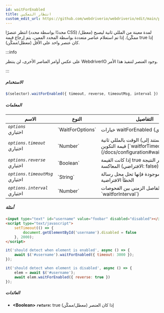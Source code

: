 ```yaml
---
id: waitForEnabled
title: انتظار التمكين
custom_edit_url: https://github.com/webdriverio/webdriverio/edit/main/packages/webdriverio/src/commands/element/waitForEnabled.ts
---
```


انتظر عنصرًا (محددًا بواسطة محدد CSS) لمدة معينة من 
المللي ثانية ليصبح (معطل/ممكّن). إذا تم استعلام عناصر متعددة بواسطة المحدد المعين، يتم إرجاع قيمة true إذا كان عنصر واحد على الأقل (معطل/ممكّن).

:::info

على عكس أوامر العناصر الأخرى، لن ينتظر WebdriverIO وجود العنصر
لتنفيذ هذا الأمر.

:::

##### الاستخدام

```js
$(selector).waitForEnabled({ timeout, reverse, timeoutMsg, interval })
```

##### المعلمات

<table>
  <thead>
    <tr>
      <th>الاسم</th><th>النوع</th><th>التفاصيل</th>
    </tr>
  </thead>
  <tbody>
    <tr>
      <td><code><var>options</var></code><br /><span className="label labelWarning">اختياري</span></td>
      <td>`WaitForOptions`</td>
      <td>خيارات waitForEnabled (اختياري)</td>
    </tr>
    <tr>
      <td><code><var>options.timeout</var></code><br /><span className="label labelWarning">اختياري</span></td>
      <td>`Number`</td>
      <td>الوقت بالمللي ثانية (الافتراضي يستند إلى قيمة التكوين [`waitforTimeout`](/docs/configuration#waitfortimeout))</td>
    </tr>
    <tr>
      <td><code><var>options.reverse</var></code><br /><span className="label labelWarning">اختياري</span></td>
      <td>`Boolean`</td>
      <td>إذا كانت القيمة true فإنه ينتظر النتيجة المعاكسة (الافتراضي: false)</td>
    </tr>
    <tr>
      <td><code><var>options.timeoutMsg</var></code><br /><span className="label labelWarning">اختياري</span></td>
      <td>`String`</td>
      <td>إذا كانت موجودة فإنها تحل محل رسالة الخطأ الافتراضية</td>
    </tr>
    <tr>
      <td><code><var>options.interval</var></code><br /><span className="label labelWarning">اختياري</span></td>
      <td>`Number`</td>
      <td>الفاصل الزمني بين الفحوصات (الافتراضي: `waitforInterval`)</td>
    </tr>
  </tbody>
</table>

##### أمثلة

```html title="index.html"
<input type="text" id="username" value="foobar" disabled="disabled"></input>
<script type="text/javascript">
    setTimeout(() => {
        document.getElementById('username').disabled = false
    }, 2000);
</script>
```

```js title="waitForEnabledExample.js"
it('should detect when element is enabled', async () => {
    await $('#username').waitForEnabled({ timeout: 3000 });
});

it('should detect when element is disabled', async () => {
    elem = await $('#username');
    await elem.waitForEnabled({ reverse: true })
});
```

##### العائدات

- **&lt;Boolean&gt;**
            **<code><var>return</var></code>:**  true     إذا كان العنصر (معطل/ممكّن)